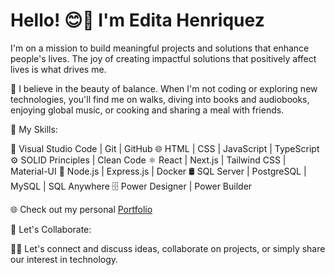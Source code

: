 # Hello! 😊👋 I'm Edita Henriquez

I'm on a mission to build meaningful projects and solutions that enhance people's lives. The joy of creating impactful solutions that positively affect lives is what drives me.

🌳 I believe in the beauty of balance. When I'm not coding or exploring new technologies, you'll find me on walks, diving into books and audiobooks, enjoying global music, or cooking and sharing a meal with friends.

🌟 My Skills:

🔧 Visual Studio Code | Git | GitHub
🌐 HTML | CSS | JavaScript | TypeScript
⚙️ SOLID Principles | Clean Code
⚛️ React | Next.js | Tailwind CSS | Material-UI
🚀 Node.js | Express.js | Docker
🛢️ SQL Server | PostgreSQL | MySQL | SQL Anywhere
🗄️ Power Designer | Power Builder

🌐 Check out my personal [Portfolio](https://editahenriquez.vercel.app)

🤝 Let's Collaborate:

💬🌟 Let's connect and discuss ideas, collaborate on projects, or simply share our interest in technology.
